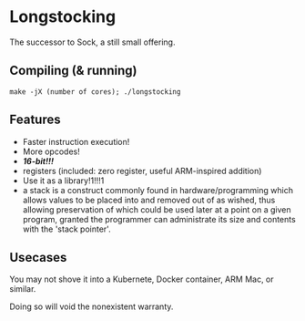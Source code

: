 # Longstocking
The successor to Sock, a still small offering.

## Compiling (& running)
`make -jX (number of cores); ./longstocking`

## Features
* Faster instruction execution!
* More opcodes!
* ***16-bit!!!***
* registers (included: zero register, useful ARM-inspired addition)
* Use it as a library!1!!!1
* a stack is a construct commonly found in hardware/programming which allows values to be placed into and removed out of
as wished, thus allowing preservation of which could be used later at a point on a given program, granted the programmer
can administrate its size and contents with the 'stack pointer'.

## Usecases
You may not shove it into a Kubernete, Docker container, ARM Mac, or similar.

Doing so will void the nonexistent warranty.
